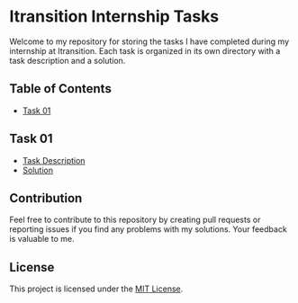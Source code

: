 # Itransition Internship Tasks

Welcome to my repository for storing the tasks I have completed during my internship at Itransition. Each task is organized in its own directory with a task description and a solution.

## Table of Contents

- [Task 01](#task-01)

## Task 01

- [Task Description](Task_01/task_description.md)
- [Solution](Task_01/solution/)

## Contribution

Feel free to contribute to this repository by creating pull requests or reporting issues if you find any problems with my solutions. Your feedback is valuable to me.

## License

This project is licensed under the [MIT License](LICENSE).
